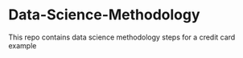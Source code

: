 # Data-Science-Methodology
This repo contains data science methodology steps for a credit card example
